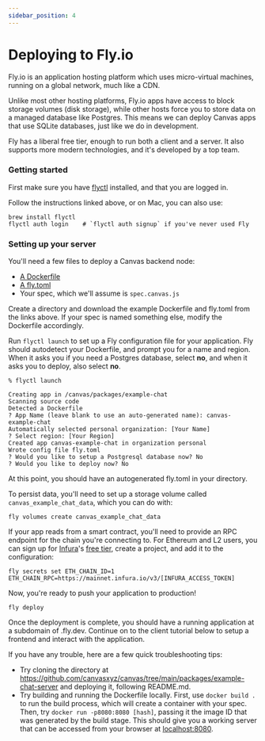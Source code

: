 ```yaml
---
sidebar_position: 4
---
```


# Deploying to Fly.io

Fly.io is an application hosting platform which uses micro-virtual machines, running on a global network, much like a CDN.

Unlike most other hosting platforms, Fly.io apps have access to block storage volumes (disk storage), while other hosts force you to store data on a managed database like Postgres. This means we can deploy Canvas apps that use SQLite databases, just like we do in development.

Fly has a liberal free tier, enough to run both a client and a server. It also supports more modern technologies, and it's developed by a top team.


### Getting started

First make sure you have [flyctl](https://fly.io/docs/getting-started/installing-flyctl/) installed, and that you are logged in.

Follow the instructions linked above, or on Mac, you can also use:

```
brew install flyctl
flyctl auth login    # `flyctl auth signup` if you've never used Fly
```

### Setting up your server

You'll need a few files to deploy a Canvas backend node:

- [A Dockerfile](https://github.com/canvasxyz/canvas/blob/main/packages/example-chat-server/Dockerfile)
- [A fly.toml](https://github.com/canvasxyz/canvas/blob/main/packages/example-chat-server/fly.toml)
- Your spec, which we'll assume is `spec.canvas.js`

Create a directory and download the example Dockerfile and fly.toml from the links above. If your spec is named something else, modify the Dockerfile accordingly.

Run `flyctl launch` to set up a Fly configuration file for your application. Fly should autodetect your Dockerfile, and prompt you for a name and region. When it asks you if you need a Postgres database, select **no**, and when it asks you to deploy, also select **no**.

```
% flyctl launch

Creating app in /canvas/packages/example-chat
Scanning source code
Detected a Dockerfile
? App Name (leave blank to use an auto-generated name): canvas-example-chat
Automatically selected personal organization: [Your Name]
? Select region: [Your Region]
Created app canvas-example-chat in organization personal
Wrote config file fly.toml
? Would you like to setup a Postgresql database now? No
? Would you like to deploy now? No
```

At this point, you should have an autogenerated fly.toml in your directory.

To persist data, you'll need to set up a storage volume called `canvas_example_chat_data`, which you can do with:

```
fly volumes create canvas_example_chat_data
```

If your app reads from a smart contract, you'll need to provide an RPC endpoint for the chain you're connecting to. For Ethereum and L2 users, you can sign up for [Infura](https://infura.io/)'s [free tier](https://infura.io/pricing), create a project, and add it to the configuration:

```
fly secrets set ETH_CHAIN_ID=1 ETH_CHAIN_RPC=https://mainnet.infura.io/v3/[INFURA_ACCESS_TOKEN]
```

Now, you're ready to push your application to production!

```
fly deploy
```

Once the deployment is complete, you should have a running application at a subdomain of .fly.dev. Continue on to the client tutorial below to setup a frontend and interact with the application.

If you have any trouble, here are a few quick troubleshooting tips:

- Try cloning the directory at https://github.com/canvasxyz/canvas/tree/main/packages/example-chat-server and deploying it, following README.md.
- Try building and running the Dockerfile locally. First, use `docker build .` to run the build process, which will create a container with your spec. Then, try `docker run -p8080:8080 [hash]`, passing it the image ID that was generated by the build stage. This should give you a working server that can be accessed from your browser at [localhost:8080](http://localhost:8080).

